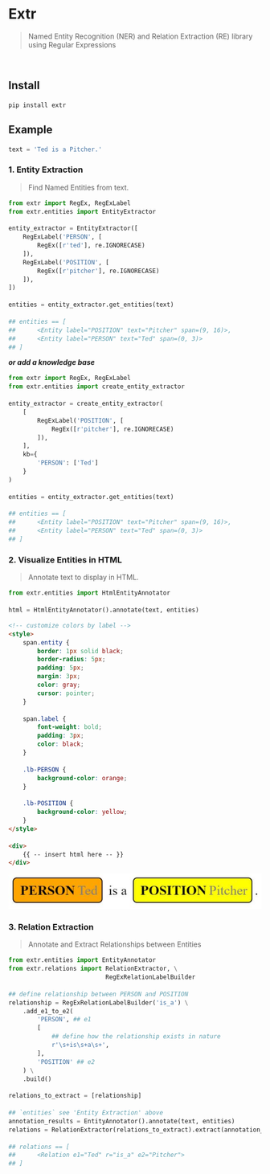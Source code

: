 # Extr
> Named Entity Recognition (NER) and Relation Extraction (RE) library using Regular Expressions

<br />

## Install

```
pip install extr
```

## Example

```python
text = 'Ted is a Pitcher.'
```

### 1. Entity Extraction
> Find Named Entities from text.

```python
from extr import RegEx, RegExLabel
from extr.entities import EntityExtractor

entity_extractor = EntityExtractor([
    RegExLabel('PERSON', [
        RegEx([r'ted'], re.IGNORECASE)
    ]),
    RegExLabel('POSITION', [
        RegEx([r'pitcher'], re.IGNORECASE)
    ]),
])

entities = entity_extractor.get_entities(text)

## entities == [
##      <Entity label="POSITION" text="Pitcher" span=(9, 16)>,
##      <Entity label="PERSON" text="Ted" span=(0, 3)>
## ]
```

**<i> or add a knowledge base</i>**

```python
from extr import RegEx, RegExLabel
from extr.entities import create_entity_extractor

entity_extractor = create_entity_extractor(
    [
        RegExLabel('POSITION', [
            RegEx([r'pitcher'], re.IGNORECASE)
        ]),
    ],
    kb={
        'PERSON': ['Ted']
    }
)

entities = entity_extractor.get_entities(text)

## entities == [
##      <Entity label="POSITION" text="Pitcher" span=(9, 16)>,
##      <Entity label="PERSON" text="Ted" span=(0, 3)>
## ]
```

### 2. Visualize Entities in HTML
> Annotate text to display in HTML.

```python
from extr.entities import HtmlEntityAnnotator

html = HtmlEntityAnnotator().annotate(text, entities)
```

```html
<!-- customize colors by label -->
<style>
    span.entity {
        border: 1px solid black;
        border-radius: 5px;
        padding: 5px;
        margin: 3px;
        color: gray;
        cursor: pointer;
    }

    span.label {
        font-weight: bold;
        padding: 3px;
        color: black;
    }

    .lb-PERSON {
        background-color: orange;
    }

    .lb-POSITION {
        background-color: yellow;
    }
</style>

<div>
    {{ -- insert html here -- }}
</div>
```

![](https://github.com/dpasse/extr/blob/main/docs/images/annotations.JPG)

### 3. Relation Extraction
> Annotate and Extract Relationships between Entities

```python
from extr.entities import EntityAnnotator
from extr.relations import RelationExtractor, \
                           RegExRelationLabelBuilder

## define relationship between PERSON and POSITION
relationship = RegExRelationLabelBuilder('is_a') \
    .add_e1_to_e2(
        'PERSON', ## e1
        [
            ## define how the relationship exists in nature
            r'\s+is\s+a\s+',
        ],
        'POSITION' ## e2
    ) \
    .build()

relations_to_extract = [relationship]

## `entities` see 'Entity Extraction' above
annotation_results = EntityAnnotator().annotate(text, entities)
relations = RelationExtractor(relations_to_extract).extract(annotation_results)

## relations == [
##      <Relation e1="Ted" r="is_a" e2="Pitcher">
## ]

```
